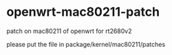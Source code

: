# openwrt-mac80211-patch
patch on mac80211 of openwrt for rt2680v2

please put the file in package/kernel/mac80211/patches
